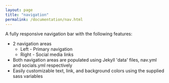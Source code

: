 ```yaml
---
layout: page
title: "navigation"
permalink: /documentation/nav.html
---
```


A fully responsive navigation bar with the following features:

* 2 navigation areas
  * Left - Primary navigation 
  * Right - Social media links
* Both navigation areas are populated using Jekyll 'data' files, nav.yml and socials.yml respectively
* Easily customizable text, link, and background colors using the supplied sass variables